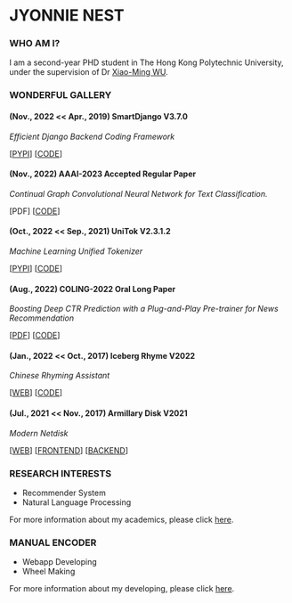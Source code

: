 # JYONNIE NEST

### WHO AM I?

I am a second-year PHD student in The Hong Kong Polytechnic University, under the supervision of Dr [Xiao-Ming WU](http://www4.comp.polyu.edu.hk/~csxmwu/).

### WONDERFUL GALLERY

#### (Nov., 2022 << Apr., 2019) SmartDjango V3.7.0

_Efficient Django Backend Coding Framework_

\[[PYPI](https://pypi.org/project/SmartDjango/)\] \[[CODE](https://github.com/Jyonn/SmartDjango)\]

#### (Nov., 2022) AAAI-2023 Accepted Regular Paper

_Continual Graph Convolutional Neural Network for Text Classification._

\[PDF\] \[[CODE](https://github.com/Jyonn/ContGCN)\]

#### (Oct., 2022 << Sep., 2021) UniTok V2.3.1.2

_Machine Learning Unified Tokenizer_

\[[PYPI](https://pypi.org/project/UniTok/)\] \[[CODE](https://github.com/Jyonn/UnifiedTokenizer)\]

#### (Aug., 2022) COLING-2022 Oral Long Paper

_Boosting Deep CTR Prediction with a Plug-and-Play Pre-trainer for News Recommendation_

\[[PDF](https://aclanthology.org/2022.coling-1.249/)\] \[[CODE](https://github.com/Jyonn/PREC)\]

#### (Jan., 2022 << Oct., 2017) Iceberg Rhyme V2022

_Chinese Rhyming Assistant_

\[[WEB](https://hiphop.6-79.cn)\] \[[CODE](https://github.com/Jyonn/Hiphop)\]

#### (Jul., 2021 << Nov., 2017) Armillary Disk V2021

_Modern Netdisk_

\[[WEB](https://d.6-79.cn)\] \[[FRONTEND](https://github.com/Jyonn/disk-frontend)\] \[[BACKEND](https://github.com/Jyonn/disk)\]


### RESEARCH INTERESTS

- Recommender System
- Natural Language Processing

For more information about my academics, please click [here](https://github.com/Jyonn/Jyonn/blob/master/README-ACADEMIC.md).

### MANUAL ENCODER

- Webapp Developing
- Wheel Making

For more information about my developing, please click [here](https://github.com/Jyonn/Jyonn/blob/master/README-DEVELOP.md).
